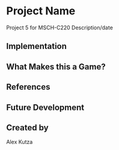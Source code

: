 # Project Name
Project 5 for MSCH-C220
Description/date

## Implementation

## What Makes this a Game?

## References

## Future Development

## Created by
Alex Kutza
